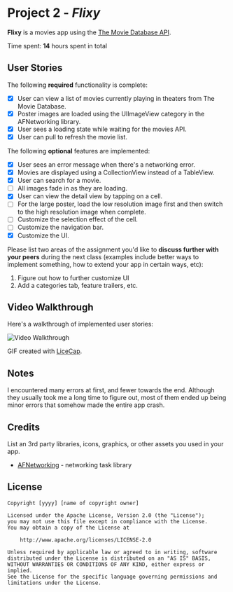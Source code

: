 # Project 2 - *Flixy*

**Flixy** is a movies app using the [The Movie Database API](http://docs.themoviedb.apiary.io/#).

Time spent: **14** hours spent in total

## User Stories

The following **required** functionality is complete:

- [x] User can view a list of movies currently playing in theaters from The Movie Database.
- [x] Poster images are loaded using the UIImageView category in the AFNetworking library.
- [x] User sees a loading state while waiting for the movies API.
- [x] User can pull to refresh the movie list.

The following **optional** features are implemented:

- [x] User sees an error message when there's a networking error.
- [x] Movies are displayed using a CollectionView instead of a TableView.
- [x] User can search for a movie.
- [ ] All images fade in as they are loading.
- [x] User can view the detail view by tapping on a cell.
- [ ] For the large poster, load the low resolution image first and then switch to the high resolution image when complete.
- [ ] Customize the selection effect of the cell.
- [ ] Customize the navigation bar.
- [x] Customize the UI.

Please list two areas of the assignment you'd like to **discuss further with your peers** during the next class (examples include better ways to implement something, how to extend your app in certain ways, etc):

1. Figure out how to further customize UI
2. Add a categories tab, feature trailers, etc.

## Video Walkthrough

Here's a walkthrough of implemented user stories:

<img src='http://imgur.com/download/ipEN7It' title='Video Walkthrough' width='' alt='Video Walkthrough' />

GIF created with [LiceCap](http://www.cockos.com/licecap/).

## Notes

I encountered many errors at first, and fewer towards the end. Although they usually took me a long time to figure out, most of them ended up being minor errors that somehow made the entire app crash. 

## Credits

List an 3rd party libraries, icons, graphics, or other assets you used in your app.

- [AFNetworking](https://github.com/AFNetworking/AFNetworking) - networking task library

## License

    Copyright [yyyy] [name of copyright owner]

    Licensed under the Apache License, Version 2.0 (the "License");
    you may not use this file except in compliance with the License.
    You may obtain a copy of the License at

        http://www.apache.org/licenses/LICENSE-2.0

    Unless required by applicable law or agreed to in writing, software
    distributed under the License is distributed on an "AS IS" BASIS,
    WITHOUT WARRANTIES OR CONDITIONS OF ANY KIND, either express or implied.
    See the License for the specific language governing permissions and
    limitations under the License.
